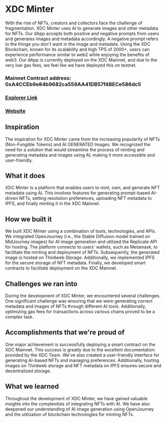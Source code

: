 # XDC Minter
With the rise of NFTs, creators and collectors face the challenge of fragmentation. XDC Minter uses AI to generate images and other metadata for NFTs. Our dApp accepts both positive and negative prompts from users and generates images and metadata accordingly. A negative prompt refers to the things you don't want in the image and metadata. Using the XDC Blockchain, known for its scalability and high TPS of 2000+, users can experience performance similar to web2 while enjoying the benefits of web3. Our dApp is currently deployed on the XDC Mainnet, and due to the very low gas fees, we feel like we have deployed this on testnet.

### Mainnet Contract address: 0xA4CCEb9e84b9682ca559AA41DB57f4BECe586dc5

### [Explorer Link](https://explorer.xinfin.network/address/0xA4CCEb9e84b9682ca559AA41DB57f4BECe586dc5#transactions)

### [Website](https://xdc-mintwiz.vercel.app/)

## Inspiration
The inspiration for XDC Minter came from the increasing popularity of NFTs (Non-Fungible Tokens) and AI GENERATED Images. We recognized the need for a solution that would streamline the process of minting and generating metadata and images using AI, making it more accessible and user-friendly.

## What it does
XDC Minter is a platform that enables users to mint, own, and generate NFT metadata using AI. This involves features for generating prompt-based AI-driven NFTs, setting resolution preferences, uploading NFT metadata to IPFS, and finally minting it in the XDC Mainnet.


## How we built it
We built XDC Minter using a combination of tools, technologies, and APIs. We integrated OpenJourney (i.e., the Stable Diffusion model trained on MidJourney images) for AI image generation and utilized the Replicate API for hosting. The platform connects to users' wallets, such as Metamask, to facilitate the minting and deployment of NFTs. Subsequently, the generated image is hosted on Thirdweb Storage. Additionally, we implemented IPFS for the secure storage of NFT metadata. Finally, we developed smart contracts to facilitate deployment on the XDC Mainnet.

## Challenges we ran into
During the development of XDC Minter, we encountered several challenges. One significant challenge was ensuring that we were generating correct metadata and images of NFTs through different AI tools. Additionally, optimizing gas fees for transactions across various chains proved to be a complex task.

## Accomplishments that we're proud of
One major achievement is successfully deploying a smart contract on the XDC Mainnet. This success is greatly due to the excellent documentation provided by the XDC Team. We've also created a user-friendly interface for generating AI-based NFTs and managing preferences. Additionally, hosting images on Thirdweb storage and NFT metadata on IPFS ensures secure and decentralized storage.

## What we learned
Throughout the development of XDC Minter, we have gained valuable insights into the complexities of integrating NFTs with AI. We have also deepened our understanding of AI image generation using OpenJourney and the utilization of blockchain technologies for minting NFTs.
